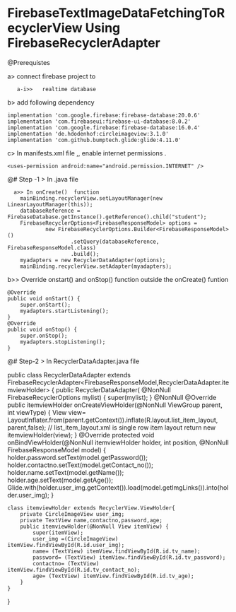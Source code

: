 # FirebaseTextImageDataFetchingToRecyclerView     Using  FirebaseRecyclerAdapter

@Prerequistes 

  a>  connect firebase project to 
       
       a-i>>   realtime database
  
  b> add following dependency
       
    implementation 'com.google.firebase:firebase-database:20.0.6'
    implementation 'com.firebaseui:firebase-ui-database:8.0.2'
    implementation 'com.google.firebase:firebase-database:16.0.4'
    implementation 'de.hdodenhof:circleimageview:3.1.0'
    implementation 'com.github.bumptech.glide:glide:4.11.0'
    
    
   c>  In manifests.xml file  ,, enable  internet permissions . 
      
    <uses-permission android:name="android.permission.INTERNET" />

@# Step -1 > In  .java file
      
      a>> In onCreate()  function 
        mainBinding.recyclerView.setLayoutManager(new LinearLayoutManager(this));
        databaseReference = FirebaseDatabase.getInstance().getReference().child("student");
        FirebaseRecyclerOptions<FirebaseResponseModel> options =
                new FirebaseRecyclerOptions.Builder<FirebaseResponseModel>()
                        .setQuery(databaseReference, FirebaseResponseModel.class)
                        .build();
        myadapters = new RecyclerDataAdapter(options);
        mainBinding.recyclerView.setAdapter(myadapters);
   
   b>> Override onstart() and onStop() function outside the onCreate() funtion 
   

    @Override
    public void onStart() {
        super.onStart();
        myadapters.startListening();
    }
    @Override
    public void onStop() {
        super.onStop();
        myadapters.stopListening();
    }



@# Step-2 >  In RecyclerDataAdapter.java file 

public class RecyclerDataAdapter extends FirebaseRecyclerAdapter<FirebaseResponseModel,RecyclerDataAdapter.itemviewHolder> {
    public RecyclerDataAdapter( @NonNull FirebaseRecyclerOptions<FirebaseResponseModel>  mylist) {
        super(mylist);
    }
    @NonNull
    @Override
    public itemviewHolder onCreateViewHolder(@NonNull ViewGroup parent, int viewType) {
        View view= LayoutInflater.from(parent.getContext()).inflate(R.layout.list_item_layout, parent,false); //  list_item_layout.xml is single row item layout 
        return new itemviewHolder(view);
    }
    @Override
    protected void onBindViewHolder(@NonNull itemviewHolder holder, int position, @NonNull FirebaseResponseModel model) {
        holder.password.setText(model.getPassword());
        holder.contactno.setText(model.getContact_no());
        holder.name.setText(model.getName());
        holder.age.setText(model.getAge());
        Glide.with(holder.user_img.getContext()).load(model.getImgLinks()).into(holder.user_img);
    }
  
    class itemviewHolder extends RecyclerView.ViewHolder{
        private CircleImageView user_img;
        private TextView name,contactno,password,age;
        public itemviewHolder(@NonNull View itemView) {
            super(itemView);
            user_img =(CircleImageView) itemView.findViewById(R.id.user_img);
            name= (TextView) itemView.findViewById(R.id.tv_name);
            password= (TextView) itemView.findViewById(R.id.tv_password);
            contactno= (TextView) itemView.findViewById(R.id.tv_contact_no);
            age= (TextView) itemView.findViewById(R.id.tv_age);
        }
    }
}        

